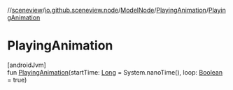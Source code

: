 //[sceneview](../../../../index.md)/[io.github.sceneview.node](../../index.md)/[ModelNode](../index.md)/[PlayingAnimation](index.md)/[PlayingAnimation](-playing-animation.md)

# PlayingAnimation

[androidJvm]\
fun [PlayingAnimation](-playing-animation.md)(startTime: [Long](https://kotlinlang.org/api/latest/jvm/stdlib/kotlin/-long/index.html) = System.nanoTime(), loop: [Boolean](https://kotlinlang.org/api/latest/jvm/stdlib/kotlin/-boolean/index.html) = true)
